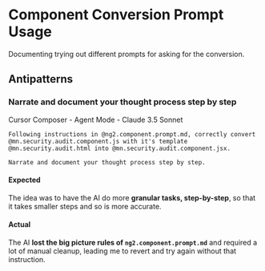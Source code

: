 # Component Conversion Prompt Usage

Documenting trying out different prompts for asking for the conversion.

## Antipatterns

### Narrate and document your thought process step by step

Cursor Composer - Agent Mode - Claude 3.5 Sonnet

```text
Following instructions in @ng2.component.prompt.md, correctly convert @mn.security.audit.component.js with it's template @mn.security.audit.html into @mn.security.audit.component.jsx.

Narrate and document your thought process step by step.
```

#### Expected

The idea was to have the AI do more **granular tasks, step-by-step**, so that it takes smaller steps and so is more accurate.

#### Actual

The AI **lost the big picture rules of `ng2.component.prompt.md`** and required a lot of manual cleanup, leading me to revert and try again without that instruction.
